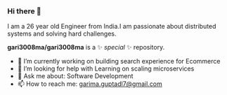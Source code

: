 ### Hi there 👋
I am a 26 year old Engineer from India.I am passionate about distributed systems and solving hard challenges.



**gari3008ma/gari3008ma** is a ✨ _special_ ✨ repository.

- 🔭 I’m currently working on building search experience for Ecommerce
- 🤔 I’m looking for help with Learning on scaling microservices
- 💬 Ask me about: Software Development
- 📫 How to reach me: garima.guptadl7@gmail.com

